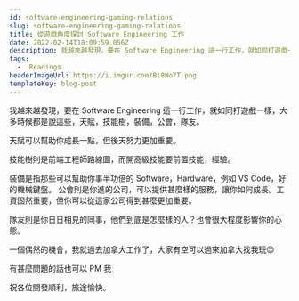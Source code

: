 ```yaml
---
id: software-engineering-gaming-relations
slug: software-engineering-gaming-relations
title: 從遊戲角度探討 Software Engineering 工作
date: 2022-02-14T18:09:59.056Z
description: 我越來越發現，要在 Software Engineering 這一行工作，就如同打遊戲一樣，大多時候都是說這些，天賦，技能樹，裝備，公會，隊友。
tags:
  -  Readings
headerImageUrl: https://i.imgur.com/Bl8Wo7T.png
templateKey: blog-post
---
```

我越來越發現，要在 Software Engineering 這一行工作，就如同打遊戲一樣，大多時候都是說這些，天賦，技能樹，裝備，公會，隊友。

天賦可以幫助你成長一點，但後天努力更加重要。

技能樹則是前端工程師路線圖，而開高級技能要前置技能，經驗。

裝備是指那些可以幫助你事半功倍的 Software，Hardware，例如 VS Code，好的機械鍵盤。
公會則是你進的公司，可以提供甚麼樣的服務，讓你如何成長。工資固然重要，但你可以從這家公司得到甚麼更加重要。

隊友則是你日日相見的同事，他們到底是怎麼樣的人？也會很大程度影響你的心態。

一個偶然的機會，我就過去加拿大工作了，大家有空可以過來加拿大找我玩😊

有甚麼問題的話也可以 PM 我

祝各位開發順利，旅途愉快。
